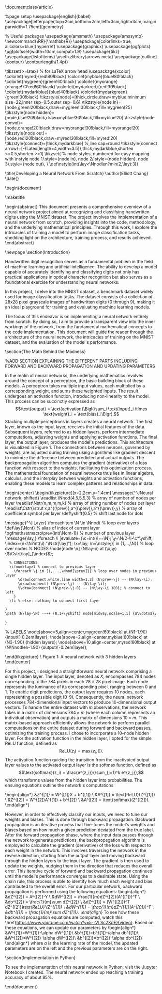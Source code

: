\documentclass{article}

%page setup
\usepackage[english]{babel}
\usepackage[letterpaper,top=2cm,bottom=2cm,left=3cm,right=3cm,marginparwidth=1.75cm]{geometry}

% Useful packages
\usepackage{amsmath}
\usepackage{amssymb}
\newcommand{\RR}{\mathbb{R}}
\usepackage[colorlinks=true, allcolors=blue]{hyperref}
\usepackage{graphicx}
\usepackage{pgfplots}
\pgfplotsset{width=10cm,compat=1.9}
\usepackage{tikz}
\usepackage{listofitems}
\usetikzlibrary{arrows.meta}
\usepackage[outline]{contour}
\contourlength{1.4pt}

\tikzset{>=latex} % for LaTeX arrow head
\usepackage{xcolor}
\colorlet{myred}{red!80!black}
\colorlet{myblue}{blue!80!black}
\colorlet{mygreen}{green!60!black}
\colorlet{myorange}{orange!70!red!60!black}
\colorlet{mydarkred}{red!30!black}
\colorlet{mydarkblue}{blue!40!black}
\colorlet{mydarkgreen}{green!30!black}
\tikzstyle{node}=[thick,circle,draw=myblue,minimum size=22,inner sep=0.5,outer sep=0.6]
\tikzstyle{node in}=[node,green!20!black,draw=mygreen!30!black,fill=mygreen!25]
\tikzstyle{node hidden}=[node,blue!20!black,draw=myblue!30!black,fill=myblue!20]
\tikzstyle{node convol}=[node,orange!20!black,draw=myorange!30!black,fill=myorange!20]
\tikzstyle{node out}=[node,red!20!black,draw=myred!30!black,fill=myred!20]
\tikzstyle{connect}=[thick,mydarkblue] %,line cap=round
\tikzstyle{connect arrow}=[-{Latex[length=4,width=3.5]},thick,mydarkblue,shorten <=0.5,shorten >=1]
\tikzset{ % node styles, numbered for easy mapping with \nstyle
  node 1/.style={node in},
  node 2/.style={node hidden},
  node 3/.style={node out},
}
\def\nstyle{int(\lay<\Nnodlen?min(2,\lay):3)}

\title{Developing a Neural Network From Scratch}
\author{Elliott Chang}
\date{}

\begin{document}

\maketitle

\begin{abstract}
    This document presents a comprehensive overview of a neural network project aimed at recognizing and classifying handwritten digits using the MNIST dataset. The project involves the implementation of a neural network from scratch, providing insights into the code, methodology, and the underlying mathematical principles. Through this work, I explore the intricacies of training a model to perform image classification tasks, shedding light on the architecture, training process, and results achieved.
\end{abstract}

\newpage
\section{Introduction}

Handwritten digit recognition serves as a fundamental problem in the field of machine learning and artificial intelligence. The ability to develop a model capable of accurately identifying and classifying digits not only has practical applications in optical character recognition but also serves as a foundational exercise for understanding neural networks.

In this project, I delve into the MNIST dataset, a benchmark dataset widely used for image classification tasks. The dataset consists of a collection of 28x28 pixel grayscale images of handwritten digits (0 through 9), making it an ideal playground for training and evaluating machine learning models.

The focus of this endeavor is on implementing a neural network entirely from scratch. By doing so, I aim to provide a transparent view into the inner workings of the network, from the fundamental mathematical concepts to the code implementation. This document will guide the reader through the architecture of the neural network, the intricacies of training on the MNIST dataset, and the evaluation of the model's performance.

\section{The Math Behind the Madness}

%ADD SECTION EXPLAINING THE DIFFERENT PARTS INCLUDING FORWARD AND BACKWARD PROPAGATION AND UPDATING PARAMETERS

In the realm of neural networks, the underlying mathematics revolves around the concept of a perceptron, the basic building block of these models. A perceptron takes multiple input values, each multiplied by a corresponding weight, and sums these weighted inputs. The result undergoes an activation function, introducing non-linearity to the model. This process can be succinctly expressed as
$$\text{output} = \text{activation}\Bigl(\sum_i \text{input}_i \times \text{weight}_i + \text{bias}_i\Bigr).$$
Stacking multiple perceptrons in layers creates a neural network. The first layer, known as the input layer, receives the initial features of the data. Subsequent layers, referred to as hidden layers, perform intermediate computations, adjusting weights and applying activation functions. The final layer, the output layer, produces the model's predictions. This architecture is visualized in Figure 1. The connections between neurons, governed by weights, are adjusted during training using algorithms like gradient descent to minimize the difference between predicted and actual outputs. The backpropagation algorithm computes the gradient (derivative) of a loss function with respect to the weights, facilitating this optimization process. The mathematical foundation of neural networks thus lies in linear algebra, calculus, and the interplay between weights and activation functions, enabling these models to learn complex patterns and relationships in data. 

\begin{center}
\begin{tikzpicture}[x=2.2cm,y=1.4cm]
  \message{^^JNeural network, shifted}
  \readlist \Nnod{4,5,5,5,3} % array of number of nodes per layer
  \readlist\Nstr{n,m,m,m,k} % array of string number of nodes per layer
  \readlist\Cstr{\strut x,a^{(\prev)},a^{(\prev)},a^{(\prev)},y} % array of coefficient symbol per layer
  \def\yshift{0.5} % shift last node for dots
  
  \message{^^J  Layer}
  \foreachitem \N \in \Nnod{ % loop over layers
    \def\lay{\Ncnt} % alias of index of current layer
    \pgfmathsetmacro\prev{int(\Ncnt-1)} % number of previous layer
    \message{\lay,}
    \foreach \i [evaluate={\c=int(\i==\N); \y=\N/2-\i-\c*\yshift;
                 \index=(\i<\N?int(\i):"\Nstr[\lay]");
                 \x=\lay; \n=\nstyle;}] in {1,...,\N}{ % loop over nodes
      % NODES
      \node[node \n] (N\lay-\i) at (\x,\y) {$\Cstr[\lay]_{\index}$};
      
      % CONNECTIONS
      \ifnum\lay>1 % connect to previous layer
        \foreach \j in {1,...,\Nnod[\prev]}{ % loop over nodes in previous layer
          \draw[connect,white,line width=1.2] (N\prev-\j) -- (N\lay-\i);
          \draw[connect] (N\prev-\j) -- (N\lay-\i);
          %\draw[connect] (N\prev-\j.0) -- (N\lay-\i.180); % connect to left
        }
      \fi % else: nothing to connect first layer
      
    }
    \path (N\lay-\N) --++ (0,1+\yshift) node[midway,scale=1.5] {$\vdots$};
  }
  
  % LABELS
  \node[above=5,align=center,mygreen!60!black] at (N1-1.90) {input\\[-0.2em]layer};
  \node[above=2,align=center,myblue!60!black] at (N3-1.90) {hidden layers};
  \node[above=10,align=center,myred!60!black] at (N\Nnodlen-1.90) {output\\[-0.2em]layer};
  
\end{tikzpicture} \\
Figure 1: A neural network with $3$ hidden layers
\end{center}

For this project, I designed a straightforward neural network comprising a single hidden layer. The input layer, denoted as $X$, encompasses $784$ nodes corresponding to the $784$ pixels in each $28\times28$ pixel image. Each node represents the luminance of its corresponding pixel, ranging between $0$ and $1$. To enable digit predictions, the output layer requires $10$ nodes, each representing a possible digit ($0$-$9$). Consequently, the neural network processes $784$-dimensional input vectors to produce $10$-dimensional output vectors. To handle the entire dataset with $m$ observations, the network takes in a matrix of dimensions $784\times m$ (where each column represents an individual observation) and outputs a matrix of dimensions $10\times m$. This matrix-based approach efficiently allows the network to perform parallel computations on the entire dataset during forward and backward passes, optimizing the training process. I chose to incorporate a 10-node hidden layer. For the activation function in the hidden layer, I opted for the simple ReLU function, defined as $$\text{ReLU}(z_i) = \max(z_i,0).$$ The activation function guiding the transition from the inactivated output layer values to the activated output layer is the softmax function, defined as $$\text{softmax}(z_i) = \frac{e^{z_i}}{\sum_{j=1}^k e^{z_j}},$$ which transforms values from the hidden layer into probabilities. The ensuing equations outline the network's computations:

\begin{align*}
&Z^{[1]} = W^{[1]}X + b^{[1]} \\
&A^{[1]} = \text{ReLU}(Z^{[1]}) \\
&Z^{[2]} = W^{[2]}A^{[1]} + b^{[2]} \\
&A^{[2]} = \text{softmax}(Z^{[2]}).
\end{align*}

However, in order to effectively classify our inputs, we need to tune our weights and biases. This is done through backward propagation. 
Backward propagation is an iterative process that fine-tunes the model's weights and biases based on how much a given prediction deviated from the true label. After the forward propagation phase, where the input data passes through the network to generate predictions, the backpropagation algorithm is employed to calculate the gradient (derivative) of the loss with respect to each weight in the network. This involves traversing the network in the reverse direction, starting from the output layer and moving backward through the hidden layers to the input layer. The gradient is then used to update the weights, nudging them in the direction that reduces the overall error. This iterative cycle of forward and backward propagation continues until the model's performance converges to a desirable state. Using the chain rule, this process is able to identify how much each weight and bias contributed to the overall error. For our particular network, backward propagation is performed using the following equations:
\begin{align*}
    &dZ^{[2]} = A^{[2]}-Y \\
    &dW^{[2]} = \frac{1}{m}dZ^{[2]}(A^{[1]})^T \\
    &db^{[2]} = \frac{1}{m}\sum dZ^{[2]} \\
    &dZ^{[1]} = (W^{[2]})^T dZ^{[2]}*\text{ReLU}'(Z^{[1]}) \\
    &dW^{[1]} = \frac{1}{m}dZ^{[1]}(A^{[0]})^T \\
    &db^{[1]} = \frac{1}{m}\sum dZ^{[1]}.
\end{align*}
To see how these backward propagation equations are computed, watch this \href{https://www.youtube.com/watch?v=5-rVLSc2XdE}{video}. Based on these equations, we can update our parameters by
\begin{align*}
    &W^{[1]}=W^{[1]}-\alpha dW^{[1]}\\
    &b^{[1]}=b^{[1]}-\alpha db^{[1]}\\
    &W^{[2]}=W^{[2]}-\alpha dW^{[2]}\\
    &b^{[2]}=b^{[2]}-\alpha db^{[2]}
\end{align*}
where $\alpha$ is the learning rate of the model, the updated parameters are on the left and the previous parameters are on the right.

\section{Implementation in Python}

To see the implementation of this neural network in Python, visit the Jupyter Notebook I created. The neural network ended up reaching a training accuracy of about $85\%$. 

\end{document}
